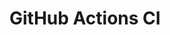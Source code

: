 # GitHub Actions CI




















































































































































































































































































































































































































































































































































































































































































































































































































































































































































































































































































































































































